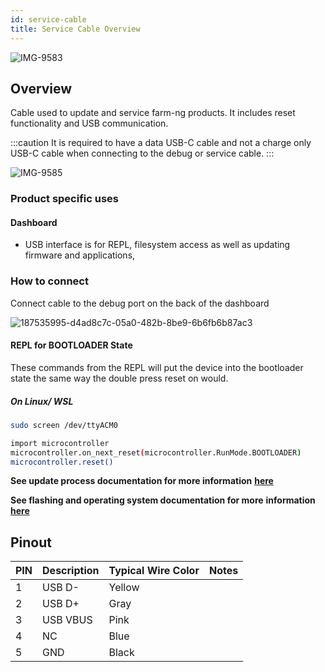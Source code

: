 ```yaml
---
id: service-cable
title: Service Cable Overview
---
```



![IMG-9583](https://user-images.githubusercontent.com/64480560/205402624-fa7d8a61-4017-4691-9d24-d6d3ebdeb359.jpg)

## Overview

Cable used to update and service farm-ng products.
It includes reset functionality and USB communication.

:::caution
It is required to have a data USB-C cable and not a charge only USB-C cable
when connecting to the debug or service cable.
:::

![IMG-9585](https://user-images.githubusercontent.com/64480560/205402615-a182d74f-ea46-437b-ad3f-f02f4efbb28d.jpg)

### Product specific uses

#### Dashboard

- USB interface is for REPL, filesystem access as well as
updating firmware and applications,

### How to connect

Connect cable to the debug port on the back of the dashboard

![187535995-d4ad8c7c-05a0-482b-8be9-6b6fb6b87ac3](https://user-images.githubusercontent.com/64480560/206007745-b36c59c7-22dd-4435-9cae-8503956174f3.png)

#### REPL for BOOTLOADER State

These commands from the REPL will put the device into the
bootloader state the same way the double press reset on  would.

##### On Linux/ WSL

```bash
sudo screen /dev/ttyACM0

import microcontroller
microcontroller.on_next_reset(microcontroller.RunMode.BOOTLOADER)
microcontroller.reset()
```

**See update process documentation for more information**
**[here](/docs/dashboard/fw_updates.md)**

**See flashing and operating system documentation for more**
**information [here](/docs/brain/README.md)**

## Pinout

| PIN | Description   | Typical Wire Color | Notes                      |
| --- | ------------- | ------------------ | -------------------------- |
| 1   | USB D-        | Yellow             |                            |
| 2   | USB D+        | Gray               |                            |
| 3   | USB VBUS      | Pink               |                            |
| 4   | NC            | Blue               |                            |
| 5   | GND           | Black              |                            |
